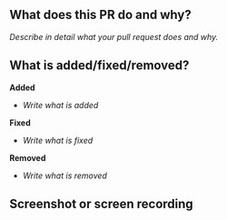 ## What does this PR do and why?

_Describe in detail what your pull request does and why._

## What is added/fixed/removed?

**Added**
- _Write what is added_

**Fixed**
- _Write what is fixed_

**Removed**
- _Write what is removed_

## Screenshot or screen recording 